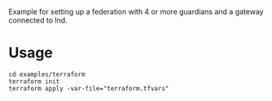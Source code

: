 Example for setting up a federation with 4 or more guardians and a gateway connected to lnd.

# Usage
```
cd examples/terraform
terraform init
terraform apply -var-file="terraform.tfvars"
```

